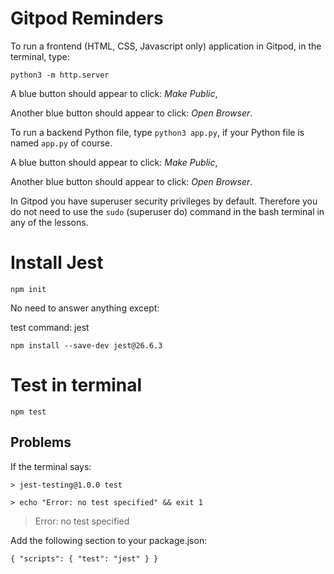 # Gitpod Reminders

To run a frontend (HTML, CSS, Javascript only) application in Gitpod, in the terminal, type:

`python3 -m http.server`

A blue button should appear to click: _Make Public_,

Another blue button should appear to click: _Open Browser_.

To run a backend Python file, type `python3 app.py`, if your Python file is named `app.py` of course.

A blue button should appear to click: _Make Public_,

Another blue button should appear to click: _Open Browser_.

In Gitpod you have superuser security privileges by default. Therefore you do not need to use the `sudo` (superuser do) command in the bash terminal in any of the lessons.


# Install Jest

`npm init`

No need to answer anything except:

test command: jest

`npm install --save-dev jest@26.6.3`


# Test in terminal

`npm test`


## Problems

If the terminal says: 

  `> jest-testing@1.0.0 test`

  `> echo "Error: no test specified" && exit 1`

> Error: no test specified


Add the following section to your package.json:

`{
  "scripts": {
    "test": "jest"
  }
}`